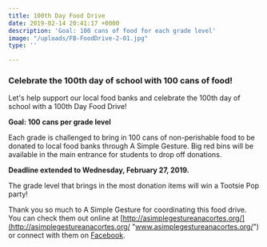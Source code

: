 ```yaml
---
title: 100th Day Food Drive
date: 2019-02-14 20:41:17 +0000
description: 'Goal: 100 cans of food for each grade level'
image: "/uploads/FB-FoodDrive-2-01.jpg"
type: ''

---
```

### Celebrate the 100th day of school with 100 cans of food!

Let's help support our local food banks and celebrate the 100th day of school with a 100th Day Food Drive!

**Goal: 100 cans per grade level**

Each grade is challenged to bring in 100 cans of non-perishable food to be donated to local food banks through A Simple Gesture. Big red bins will be available in the main entrance for students to drop off donations.

**Deadline extended to Wednesday, February 27, 2019.**

The grade level that brings in the most donation items will win a Tootsie Pop party!

Thank you so much to A Simple Gesture for coordinating this food drive. You can check them out online at [http://asimplegestureanacortes.org/](http://asimplegestureanacortes.org/ "www.asimplegestureanacortes.org/") or connect with them on [Facebook](https://www.facebook.com/asimplegestureanacortes/ "Facebook: A Simple Gesture Anacortes").